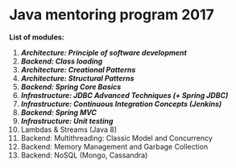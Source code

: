 # Java mentoring program 2017

**List of modules:**

1. **_Architecture: Principle of software development_**
2. **_Backend: Class loading_**
3. **_Architecture: Creational Patterns_**
4. **_Architecture: Structural Patterns_**
5. **_Backend: Spring Core Basics_**
6. **_Infrastructure: JDBC  Advanced Techniques (+ Spring JDBC)_**
7. **_Infrastructure: Continuous Integration Concepts (Jenkins)_**
8. **_Backend: Spring MVC_**
9. **_Infrastructure: Unit testing_**
10. Lambdas & Streams (Java 8)
11. Backend: Multithreading: Classic Model and Concurrency
12. Backend: Memory Management and Garbage Collection
13. Backend: NoSQL (Mongo, Cassandra)
